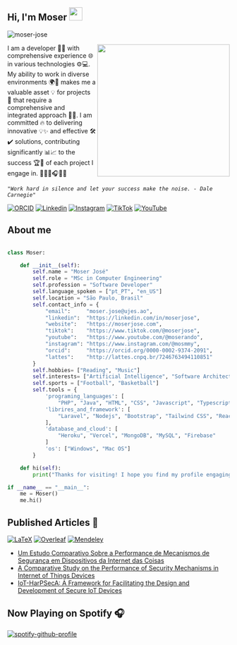 ## Hi, I'm Moser <img src="https://media.giphy.com/media/hvRJCLFzcasrR4ia7z/giphy.gif" width="30" >


<a src="#"><img  src="https://komarev.com/ghpvc/?username=moser-jose&label=Profile%20Views&color=0e75b6&style=flat" alt="moser-jose" /></a>  

<img align="right" width="300" heigth="300" src="https://github.com/Anmol-Baranwal/Cool-GIFs-For-GitHub/assets/74038190/3b4607a1-1cc6-41f1-926f-892ae880e7a5"/>

<p align="left" width="300">I am a developer 👨‍💻 with comprehensive experience 🌐 in various technologies ⚙️💻. My ability to work in diverse environments 🌍🌟 makes me a valuable asset 💡 for projects 🚀 that require a comprehensive and integrated approach 🤝🔗. I am committed 🔥 to delivering innovative 💡✨ and effective 🛠️✔️ solutions, contributing significantly 📊📈 to the success 🏆🎯 of each project I engage in. 👨🏽‍💻🎧🫰🏽


_`"Work hard in silence and let your success make the noise. - Dale Carnegie"`_<be>

</p>

[![ORCID](https://img.shields.io/badge/ORCID-A6CE39?style=flat-square&logo=orcid&logoColor=white)](https://orcid.org/0000-0002-9374-2091)
[![Linkedin](https://img.shields.io/badge/LinkedIn-0077B5?style=flat-square&logo=linkedin&logoColor=white)](https://linkedin.com/in/moser-jose)
[![Instagram](https://img.shields.io/badge/Instagram-E4405F?style=flat-square&logo=instagram&logoColor=white)](https://instagram.com/mosmmy) 
[![TikTok](https://img.shields.io/badge/TikTok-000000?style=flat-square&logo=tiktok&logoColor=white)](https://tiktok.com/@mosmmy)
[![YouTube](https://img.shields.io/badge/YouTube-FF0000?style=flat-square&logo=youtube&logoColor=white)](https://youtube.com/@moserando) &nbsp;  

## About me

```python

class Moser:

    def __init__(self):
        self.name = "Moser José"
        self.role = "MSc in Computer Engineering"
        self.profession = "Software Developer"
        self.language_spoken = ["pt_PT", "en_US"]
        self.location = "São Paulo, Brasil" 
        self.contact_info = {
            "email":     "moser.jose@ujes.ao", 
            "linkedin":  "https://linkedin.com/in/moserjose",  
            "website":   "https://moserjose.com",
            "tiktok":    "https://www.tiktok.com/@moserjose",     
            "youtube":   "https://www.youtube.com/@moserando",   
            "instagram": "https://www.instagram.com/@mosmmy", 
            "orcid":     "https://orcid.org/0000-0002-9374-2091",   
            "lattes":    "http://lattes.cnpq.br/7246763494110851"                    
        }
        self.hobbies= ["Reading", "Music"]  
        self.interests= ["Artificial Intelligence", "Software Architecture", "Open Source", "Game Development"]  
        self.sports = ["Football", "Basketball"]
        self.tools = {
            'programing_languages': [
                "PHP", "Java", "HTML", "CSS", "Javascript", "Typescript", "Python", "SQL"],
            'librires_and_framework': [
                "Laravel", "Nodejs", "Bootstrap", "Tailwind CSS", "React", "React Native", "Express.js"
            ],
            'database_and_cloud': [
                "Heroku", "Vercel", "MongoDB", "MySQL", "Firebase"
            ]
            'os': ["Windows", "Mac OS"]
        }

    def hi(self):
        print("Thanks for visiting! I hope you find my profile engaging")

if __name__ == "__main__":
    me = Moser()
    me.hi()
```

## Published Articles :bookmark:
<a href="#"><img alt="LaTeX" src="https://img.shields.io/badge/LaTeX-%23008000.svg?logo=latex&logoColor=white"></a>
<a href="#"><img alt="Overleaf" src="https://img.shields.io/badge/Overleaf-%234ea94b.svg?logo=overleaf&logoColor=white"></a>
<a href="#"><img alt="Mendeley" src="https://img.shields.io/badge/Mendeley-%23E60012.svg?logo=mendeley&logoColor=white"></a>
<ul>
  
  <li>
     <a href="https://revista.ispsn.org/index.php/rsn/article/view/216" >
     Um Estudo Comparativo Sobre a Performance de Mecanismos de Segurança em Dispositivos da Internet das Coisas
    </a>
  </li>
    <li>
     <a href="https://doi.org/10.20944/preprints202306.0529.v1" >
       A Comparative Study on the Performance of Security Mechanisms in Internet of Things Devices
    </a>
    </li>
  <li>
     <a href="https://doi.org/10.1145/3339252.3340514" >
       IoT-HarPSecA: A Framework for Facilitating the Design and Development of Secure loT Devices
    </a>
  </li>
</ul>

## Now Playing on Spotify 🎧
[![spotify-github-profile](https://spotify-github-profile.kittinanx.com/api/view?uid=31ysjk6lm4yfllc3tkk5pccomv7e&cover_image=true&theme=natemoo-re&show_offline=true&background_color=121212&interchange=false&bar_color=53b14f&bar_color_cover=true)](https://spotify-github-profile.kittinanx.com/api/view?uid=31ysjk6lm4yfllc3tkk5pccomv7e&redirect=true)
